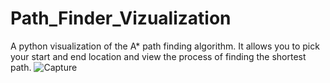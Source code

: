 # Path_Finder_Vizualization
A python visualization of the A* path finding algorithm. It allows you to pick your start and end location and view the process of finding the shortest path.
![Capture](https://user-images.githubusercontent.com/35819620/79293063-a9e6d080-7f0d-11ea-8da0-349581ee74f6.PNG)

